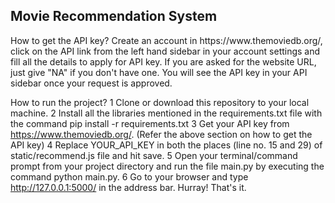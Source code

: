<h2>Movie Recommendation System</h2>
How to get the API key?
Create an account in https://www.themoviedb.org/, click on the API link from the left hand sidebar in your account settings and fill all the details to apply for API key. If you are asked for the website URL, just give "NA" if you don't have one. You will see the API key in your API sidebar once your request is approved.

How to run the project?
1 Clone or download this repository to your local machine.
2 Install all the libraries mentioned in the requirements.txt file with the command pip install -r requirements.txt
3 Get your API key from https://www.themoviedb.org/. (Refer the above section on how to get the API key)
4 Replace YOUR_API_KEY in both the places (line no. 15 and 29) of static/recommend.js file and hit save.
5 Open your terminal/command prompt from your project directory and run the file main.py by executing the command python main.py.
6 Go to your browser and type http://127.0.0.1:5000/ in the address bar.
Hurray! That's it.
